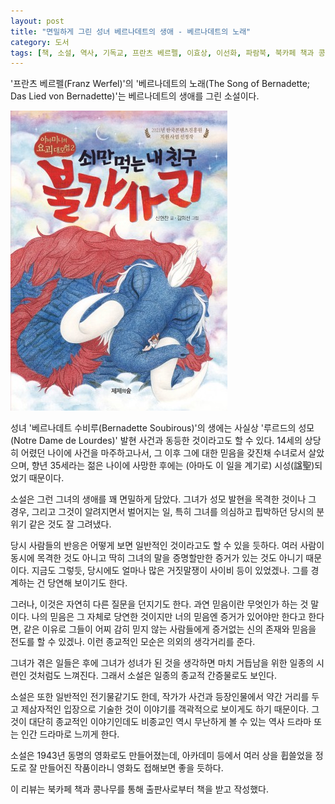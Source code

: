 ```yaml
---
layout: post
title: "면밀하게 그린 성녀 베르나데트의 생애 - 베르나데트의 노래"
category: 도서
tags: [책, 소설, 역사, 기독교, 프란츠 베르펠, 이효상, 이선화, 파람북, 북카페 책과 콩나무, 서평]
---
```


'프란츠 베르펠(Franz Werfel)'의
'베르나데트의 노래(The Song of Bernadette; Das Lied von Bernadette)'는
베르나데트의 생애를 그린 소설이다.

![표지](/images/book/ayaminis-great-monster-adventure-2-book.jpg)

성녀 '베르나데트 수비루(Bernadette Soubirous)'의 생에는
사실상 '루르드의 성모(Notre Dame de Lourdes)' 발현 사건과 동등한 것이라고도 할 수 있다.
14세의 상당히 어렸던 나이에 사건을 마주하고나서,
그 이후 그에 대한 믿음을 갖진채 수녀로서 살았으며,
향년 35세라는 젊은 나이에 사망한 후에는
(아마도 이 일을 계기로) 시성(諡聖)되었기 때문이다.

소설은 그런 그녀의 생애를 꽤 면밀하게 담았다.
그녀가 성모 발현을 목격한 것이나 그 경우,
그리고 그것이 알려지면서 벌어지는 일,
특히 그녀를 의심하고 핍박하던 당시의 분위기 같은 것도 잘 그려냈다.

당시 사람들의 반응은 어떻게 보면 일반적인 것이라고도 할 수 있을 듯하다.
여러 사람이 동시에 목격한 것도 아니고
딱히 그녀의 말을 증명할만한 증거가 있는 것도 아니기 때문이다.
지금도 그렇듯, 당시에도 얼마나 많은 거짓말쟁이 사이비 등이 있었겠나.
그를 경계하는 건 당연해 보이기도 한다.

그러나, 이것은 자연히 다른 질문을 던지기도 한다.
과연 믿음이란 무엇인가 하는 것 말이다.
나의 믿음은 그 자체로 당연한 것이지만
너의 믿음엔 증거가 있어야만 한다고 한다면,
같은 이유로 그들이 어찌 감히 믿지 않는 사람들에게
증거없는 신의 존재와 믿음을 전도를 할 수 있겠나.
이런 종교적인 모순은 의외의 생각거리를 준다.

그녀가 겪은 일들은 후에 그녀가 성녀가 된 것을 생각하면
마치 거듭남을 위한 일종의 시련인 것처럼도 느껴진다.
그래서 소설은 일종의 종교적 간증물로도 보인다.

소설은 또한 일반적인 전기물같기도 한데,
작가가 사건과 등장인물에서 약간 거리를 두고 제삼자적인 입장으로 기술한 것이
이야기를 객곽적으로 보이게도 하기 때문이다.
그것이 대단히 종교적인 이야기인데도
비종교인 역시 무난하게 볼 수 있는 역사 드라마 또는 인간 드라마로 느끼게 한다.

소설은 1943년 동명의 영화로도 만들어졌는데,
아카데미 등에서 여러 상을 휩쓸었을 정도로 잘 만들어진 작품이라니
영화도 접해보면 좋을 듯하다.



<div class="im im-info">
이 리뷰는 북카페 책과 콩나무를 통해 출판사로부터 책을 받고 작성했다.
</div>
